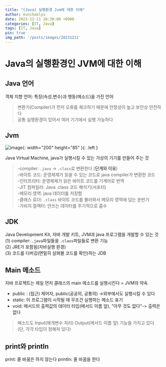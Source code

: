```yaml
---
title: "[Java] 실행환경 Jvm에 대한 이해"
author: eunchaelyu
date: 2023-12-11 10:30:00 +0900
categories: [IT, Java]
tags: [IT, Java]
pin: true
img_path: '/posts/images/20231211'
---
```


# Java의 실행환경인 JVM에 대한 이해      
## Java 언어  
  객체 지향 언어: 특징(속성,변수)과 행동(메소드)을 가진 언어      
> 변환기(Compiler)가 먼저 오류를 체크하기 때문에 안정성이 높고 보안상 안전하다        
> 공통 실행환경이 있어서 여러 기기에서 실행 가능하다        

## Jvm          
![image](https://github.com/eunchaelyu/eunchaelyu.github.io/assets/119996957/9826e50b-9f96-4570-b3f5-d1244131bd18){: width="200" height="85" }{: .left }          
    
  Java Virtual Machine, java가 실행시킬 수 있는 가상의 기기를 만들어 주는 것      
> -compiler:  ``.java`` -> ``.class``로 변환한다  (**단계와 이유**)    
> -바이트 코드: 운영체제가 읽을 수 있는 코드로 java compiler가 변환한 코드      
> -인터프리터: 운영체제가 읽은 바이트 코드를 기계어로 번역  
> -JIT 컴파일러: Java .class 코드 해석기(서포터)  
> -메모리 영역: java 데이터를 저장함  
> -클래스 로더: ``.class`` 바이트 코드를 불러와서 메모리 영역에 담는 운반기  
> -가비지 컬렉터: 안쓰는 데이터를 주기적으로 흡수


## JDK
  Java Development Kit, 자바 개발 키트, JVM과 java 프로그램을 개발할 수 있는 것      
(1) compiler: ``.java``파일들을 ``.class``파일들로 변환 기능      
(2) JRE가 포함됨(자바실행 환경)      
(3) 코드를 디버깅(면밀히 살펴볼 코드를 확인)하는 JDB    

## Main 메소드  
  자바 프로젝트는 제일 먼저 클래스의 main 메소드를 실행시킨다 = JVM의 약속  

- public : (접근) 제어자, public(공공의, 공통의) ->외부에서도 실행시킬 수 있다        
- static: 이 프로그램이 시작될 때 무조건 실행하는 메소드 표기      
- void: 메서드의 출력값의 데이터 타입(메서드 이름 앞), "아무 것도 없다"-> 출력은 없다      

> 메소드도 Input(매개변수 자리) Output(메서드 이름 앞) 기능을 가지고 있다 (단, 각각 타입이 정해져 있다)      

## print와 println
print: 줄 바꿈은 하지 않는다
println: 줄 바꿈을 한다
